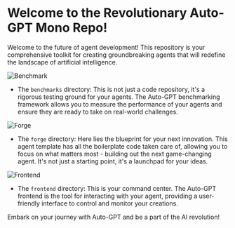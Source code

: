 # Welcome to the Revolutionary Auto-GPT Mono Repo!

Welcome to the future of agent development! This repository is your comprehensive toolkit for creating groundbreaking agents that will redefine the landscape of artificial intelligence.

![Benchmark](https://cdn.discordapp.com/attachments/1057018038689472523/1148271207087616092/swiftyos_a_robot_octopus_checking_the_baby_robots_are_correct_0cf9717e-51d0-4ab2-af4b-262ae3a10da0.png)


- The `benchmarks` directory: This is not just a code repository, it's a rigorous testing ground for your agents. The Auto-GPT benchmarking framework allows you to measure the performance of your agents and ensure they are ready to take on real-world challenges.

![Forge](https://cdn.discordapp.com/attachments/1057018038689472523/1148271636932481115/swiftyos_Assembly_machine_and_forge_creating_robot_octopus._Mol_cf6b6053-0260-4a19-b135-ac618c38ff4e.png)

- The `forge` directory: Here lies the blueprint for your next innovation. This agent template has all the boilerplate code taken care of, allowing you to focus on what matters most - building out the next game-changing agent. It's not just a starting point, it's a launchpad for your ideas.

![Frontend](https://cdn.discordapp.com/attachments/1057018038689472523/1148271337236856922/swiftyos_a_high_tech_control_panel_for_a_robot_octopus_fbc72804-5627-4360-a230-1f0835a502df.png)

- The `frontend` directory: This is your command center. The Auto-GPT frontend is the tool for interacting with your agent, providing a user-friendly interface to control and monitor your creations.

Embark on your journey with Auto-GPT and be a part of the AI revolution!